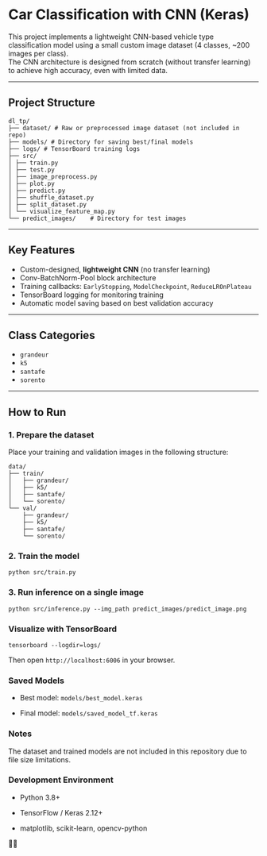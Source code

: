 # Car Classification with CNN (Keras)

This project implements a lightweight CNN-based vehicle type classification model using a small custom image dataset (4 classes, ~200 images per class).  
The CNN architecture is designed from scratch (without transfer learning) to achieve high accuracy, even with limited data.

---

## Project Structure
```
dl_tp/
├── dataset/ # Raw or preprocessed image dataset (not included in repo)
├── models/ # Directory for saving best/final models
├── logs/ # TensorBoard training logs
├── src/
│ ├── train.py
│ ├── test.py
│ ├── image_preprocess.py
│ ├── plot.py
│ ├── predict.py
│ ├── shuffle_dataset.py
│ ├── split_dataset.py
│ └── visualize_feature_map.py
└── predict_images/    # Directory for test images
```



---

## Key Features

- Custom-designed, **lightweight CNN** (no transfer learning)
- Conv-BatchNorm-Pool block architecture
- Training callbacks: `EarlyStopping`, `ModelCheckpoint`, `ReduceLROnPlateau`
- TensorBoard logging for monitoring training
- Automatic model saving based on best validation accuracy

---

## Class Categories

- `grandeur`
- `k5`
- `santafe`
- `sorento`

---

## How to Run

### 1. Prepare the dataset
Place your training and validation images in the following structure:

```
data/
├── train/
│   ├── grandeur/
│   ├── k5/
│   ├── santafe/
│   └── sorento/
└── val/
    ├── grandeur/
    ├── k5/
    ├── santafe/
    └── sorento/
```
### 2. Train the model
```
python src/train.py
```
### 3. Run inference on a single image
```
python src/inference.py --img_path predict_images/predict_image.png
```

### Visualize with TensorBoard
```
tensorboard --logdir=logs/
```
Then open `http://localhost:6006` in your browser.

### Saved Models
- Best model: `models/best_model.keras`

- Final model: `models/saved_model_tf.keras`

### Notes
The dataset and trained models are not included in this repository due to file size limitations.

### Development Environment
- Python 3.8+

- TensorFlow / Keras 2.12+

- matplotlib, scikit-learn, opencv-python

🙋‍♂️